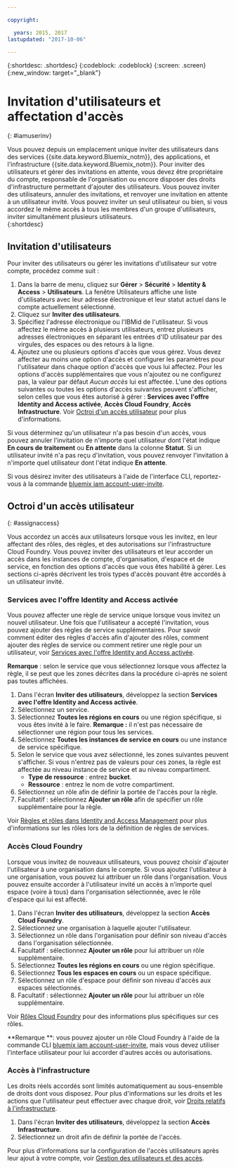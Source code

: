 ```yaml
---

copyright:

  years: 2015, 2017
lastupdated: "2017-10-06"

---
```


{:shortdesc: .shortdesc}
{:codeblock: .codeblock}
{:screen: .screen}
{:new_window: target="_blank"}

# Invitation d'utilisateurs et affectation d'accès
{: #iamuserinv}

Vous pouvez depuis un emplacement unique inviter des utilisateurs dans des services {{site.data.keyword.Bluemix_notm}}, des applications, et l'infrastructure {{site.data.keyword.Bluemix_notm}}. Pour inviter des utilisateurs et gérer des invitations en attente, vous devez être propriétaire du compte, responsable de l'organisation ou encore disposer des droits d'infrastructure permettant d'ajouter des utilisateurs. Vous pouvez inviter des utilisateurs, annuler des invitations, et renvoyer une invitation en attente à un utilisateur invité. Vous pouvez inviter un seul utilisateur ou bien, si vous accordez le même accès à tous les membres d'un groupe d'utilisateurs, inviter simultanément plusieurs utilisateurs.  
{:shortdesc}

## Invitation d'utilisateurs

Pour inviter des utilisateurs ou gérer les invitations d'utilisateur sur votre compte, procédez comme suit : 

1. Dans la barre de menu, cliquez sur **Gérer** &gt; **Sécurité** &gt; **Identity & Access** &gt; **Utilisateurs**. La fenêtre Utilisateurs affiche une liste d'utilisateurs avec leur adresse électronique et leur statut actuel dans le compte actuellement sélectionné.
2. Cliquez sur **Inviter des utilisateurs**.
3. Spécifiez l'adresse électronique ou l'IBMid de l'utilisateur. Si vous affectez le même accès à plusieurs utilisateurs, entrez plusieurs adresses électroniques en séparant les entrées d'ID utilisateur par des virgules, des espaces ou des retours à la ligne.
4. Ajoutez une ou plusieurs options d'accès que vous gérez. Vous devez affecter au moins une option d'accès et configurer les paramètres pour l'utilisateur dans chaque option d'accès que vous lui affectez. Pour les options d'accès supplémentaires que vous n'ajoutez ou ne configurez pas, la valeur par défaut *Aucun accès* lui est affectée. L'une des options suivantes ou toutes les options d'accès suivantes peuvent s'afficher, selon celles que vous êtes autorisé à gérer : **Services avec l'offre Identity and Access activée**, **Accès Cloud Foundry**, **Accès Infrastructure**. Voir [Octroi d'un accès utilisateur](/docs/iam/iamuserinv.html#assignaccess) pour plus d'informations.

Si vous déterminez qu'un utilisateur n'a pas besoin d'un accès, vous pouvez annuler l'invitation de n'importe quel utilisateur dont l'état indique **En cours de traitement** ou **En attente** dans la colonne **Statut**. Si un utilisateur invité n'a pas reçu d'invitation, vous pouvez renvoyer l'invitation à n'importe quel utilisateur dont l'état indique **En attente**.

Si vous désirez inviter des utilisateurs à l'aide de l'interface CLI, reportez-vous à la commande [bluemix iam account-user-invite](/docs/cli/reference/bluemix_cli/bx_cli.html#bluemix_iam_account_user_invite).

## Octroi d'un accès utilisateur
{: #assignaccess}

Vous accordez un accès aux utilisateurs lorsque vous les invitez, en leur affectant des rôles, des règles, et des autorisations sur l'infrastructure Cloud Foundry. Vous pouvez inviter des utilisateurs et leur accorder un accès dans les instances de compte, d'organisation, d'espace et de service, en fonction des options d'accès que vous êtes habilité à gérer. Les sections ci-après décrivent les trois types d'accès pouvant être accordés à un utilisateur invité.

### Services avec l'offre Identity and Access activée

Vous pouvez affecter une règle de service unique lorsque vous invitez un nouvel utilisateur. Une fois que l'utilisateur a accepté l'invitation, vous pouvez ajouter des règles de service supplémentaires. Pour savoir comment éditer des règles d'accès afin d'ajouter des rôles, comment ajouter des règles de service ou comment retirer une règle pour un utilisateur, voir [Services avec l'offre Identity and Access activée](/docs/iam/iamusermanage.html#iammanidaccser).

**Remarque** : selon le service que vous sélectionnez lorsque vous affectez la règle, il se peut que les zones décrites dans la procédure ci-après ne soient pas toutes affichées.

1. Dans l'écran **Inviter des utilisateurs**, développez la section **Services avec l'offre Identity and Access activée**.
2. Sélectionnez un service.
3. Sélectionnez **Toutes les régions en cours** ou une région spécifique, si vous êtes invité à le faire. 
**Remarque :** il n'est pas nécessaire de sélectionner une région pour tous les services.
4. Sélectionnez **Toutes les instances de service en cours** ou une instance de service spécifique.
5. Selon le service que vous avez sélectionné, les zones suivantes peuvent s'afficher. Si vous n'entrez pas de valeurs pour ces zones, la règle est affectée au niveau instance de service et au niveau compartiment.  
    * **Type de ressource** : entrez **bucket**.
    * **Ressource** : entrez le nom de votre compartiment. 
6. Sélectionnez un rôle afin de définir la portée de l'accès pour la règle.
7. Facultatif : sélectionnez **Ajouter un rôle** afin de spécifier un rôle supplémentaire pour la règle.


Voir [Règles et rôles dans Identity and Access Management](/docs/iam/users_roles.html#iamusermanpol) pour plus d'informations sur les rôles lors de la définition de règles de services.

### Accès Cloud Foundry

Lorsque vous invitez de nouveaux utilisateurs, vous pouvez choisir d'ajouter l'utilisateur à une organisation dans le compte. Si vous ajoutez l'utilisateur à une organisation, vous pouvez lui attribuer un rôle dans l'organisation. Vous pouvez ensuite accorder à l'utilisateur invité un accès à n'importe quel espace (voire à tous) dans l'organisation sélectionnée, avec le rôle d'espace qui lui est affecté.

1. Dans l'écran **Inviter des utilisateurs**, développez la section **Accès Cloud Foundry**.
2. Sélectionnez une organisation à laquelle ajouter l'utilisateur.
3. Sélectionnez un rôle dans l'organisation pour définir son niveau d'accès dans l'organisation sélectionnée.
4. Facultatif : sélectionnez **Ajouter un rôle** pour lui attribuer un rôle supplémentaire.
5. Sélectionnez **Toutes les régions en cours** ou une région spécifique.
6. Sélectionnez **Tous les espaces en cours** ou un espace spécifique.
7. Sélectionnez un rôle d'espace pour définir son niveau d'accès aux espaces sélectionnés.
8. Facultatif : sélectionnez **Ajouter un rôle** pour lui attribuer un rôle supplémentaire.

Voir [Rôles Cloud Foundry](/docs/iam/users_roles.html#cfroles) pour des informations plus spécifiques sur ces rôles.

**Remarque **: vous pouvez ajouter un rôle Cloud Foundry à l'aide de la commande CLI [bluemix iam account-user-invite](/docs/cli/reference/bluemix_cli/bx_cli.html#bluemix_iam_account_user_invite), mais vous devez utiliser l'interface utilisateur pour lui accorder d'autres accès ou autorisations.

### Accès à l'infrastructure

Les droits réels accordés sont limités automatiquement au sous-ensemble de droits dont vous disposez. Pour plus d'informations sur les droits et les actions que l'utilisateur peut effectuer avec chaque droit, voir [Droits relatifs à l'infrastructure](/docs/iam/users_roles.html#infrapermissions).

1. Dans l'écran **Inviter des utilisateurs**, développez la section **Accès Infrastructure**.
2. Sélectionnez un droit afin de définir la portée de l'accès.

Pour plus d'informations sur la configuration de l'accès utilisateurs après leur ajout à votre compte, voir [Gestion des utilisateurs et des accès](/docs/iam/iamusermanage.html).
